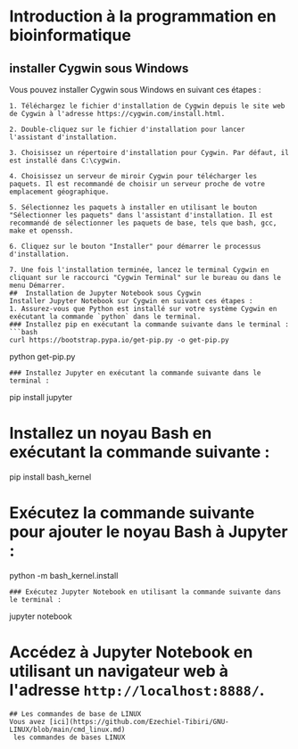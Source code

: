 # Introduction à la programmation en bioinformatique
## installer Cygwin sous Windows
Vous pouvez installer Cygwin sous Windows en suivant ces étapes :

    1. Téléchargez le fichier d'installation de Cygwin depuis le site web de Cygwin à l'adresse https://cygwin.com/install.html.

    2. Double-cliquez sur le fichier d'installation pour lancer l'assistant d'installation.

    3. Choisissez un répertoire d'installation pour Cygwin. Par défaut, il est installé dans C:\cygwin.

    4. Choisissez un serveur de miroir Cygwin pour télécharger les paquets. Il est recommandé de choisir un serveur proche de votre emplacement géographique.

    5. Sélectionnez les paquets à installer en utilisant le bouton "Sélectionner les paquets" dans l'assistant d'installation. Il est recommandé de sélectionner les paquets de base, tels que bash, gcc, make et openssh.

    6. Cliquez sur le bouton "Installer" pour démarrer le processus d'installation.

    7. Une fois l'installation terminée, lancez le terminal Cygwin en cliquant sur le raccourci "Cygwin Terminal" sur le bureau ou dans le menu Démarrer.
    ##  Installation de Jupyter Notebook sous Cygwin
    Installer Jupyter Notebook sur Cygwin en suivant ces étapes :
    1. Assurez-vous que Python est installé sur votre système Cygwin en exécutant la commande `python` dans le terminal.
    ### Installez pip en exécutant la commande suivante dans le terminal :
    ```bash
    curl https://bootstrap.pypa.io/get-pip.py -o get-pip.py
python get-pip.py
```
### Installez Jupyter en exécutant la commande suivante dans le terminal :
```
pip install jupyter
# Installez un noyau Bash en exécutant la commande suivante :
pip install bash_kernel
# Exécutez la commande suivante pour ajouter le noyau Bash à Jupyter : 
python -m bash_kernel.install
```
### Exécutez Jupyter Notebook en utilisant la commande suivante dans le terminal :
```
jupyter notebook

# Accédez à Jupyter Notebook en utilisant un navigateur web à l'adresse `http://localhost:8888/`.
```
## Les commandes de base de LINUX
Vous avez [ici](https://github.com/Ezechiel-Tibiri/GNU-LINUX/blob/main/cmd_linux.md)
 les commandes de bases LINUX

